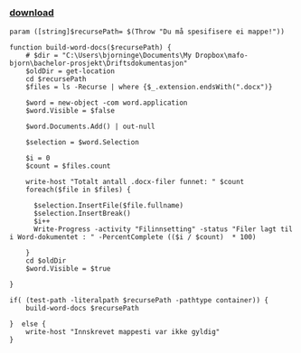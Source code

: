 ﻿---
pid:            1808
poster:         dabear
title:          
date:           2010-04-26 12:55:36
format:         posh
parent:         0
parent:         0

---

# 

### [download](1808.ps1)



```posh
param ([string]$recursePath= $(Throw "Du må spesifisere ei mappe!"))

function build-word-docs($recursePath) {
    # $dir = "C:\Users\bjorninge\Documents\My Dropbox\mafo-bjorn\bachelor-prosjekt\Driftsdokumentasjon"
    $oldDir = get-location
    cd $recursePath
    $files = ls -Recurse | where {$_.extension.endsWith(".docx")}

    $word = new-object -com word.application
    $word.Visible = $false

    $word.Documents.Add() | out-null

    $selection = $word.Selection

    $i = 0
    $count = $files.count

    write-host "Totalt antall .docx-filer funnet: " $count
    foreach($file in $files) {
      
      $selection.InsertFile($file.fullname)
      $selection.InsertBreak()
      $i++
      Write-Progress -activity "Filinnsetting" -status "Filer lagt til i Word-dokumentet : " -PercentComplete (($i / $count)  * 100) 

    }
    cd $oldDir
    $word.Visible = $true

}

if( (test-path -literalpath $recursePath -pathtype container)) {
    build-word-docs $recursePath

}  else {
    write-host "Innskrevet mappesti var ikke gyldig"
}
```
